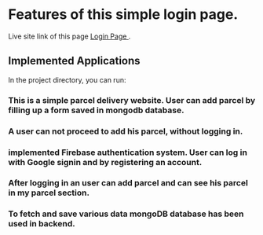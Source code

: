 # Features of this simple login page.

Live site link of this page [Login Page ](https://social-media2069.netlify.app/).

## Implemented Applications

In the project directory, you can run:

### This is a simple parcel delivery website. User can add parcel by filling up a form saved in mongodb database.
### A user can not proceed to add his parcel, without logging in.
### implemented Firebase authentication system. User can log in with Google signin and by registering an account.
### After logging in an user can add parcel and can see his parcel in my parcel section.
### To fetch and save various data mongoDB database has been used in backend.

